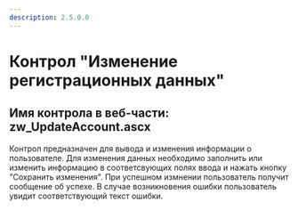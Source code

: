 ```yaml
---
description: 2.5.0.0
---
```


# Контрол "Изменение регистрационных данных"

## Имя контрола в веб-части: zw\_UpdateAccount.ascx

Контрол предназначен для вывода и изменения информации о пользователе. Для изменения данных необходимо заполнить или изменить информацию в соответсвующих полях ввода и нажать кнопку "Сохранить изменения". При успешном измнении пользователь получит сообщение об успехе. В случае возникновения ошибки пользователь увидит соответствующий текст ошибки.

